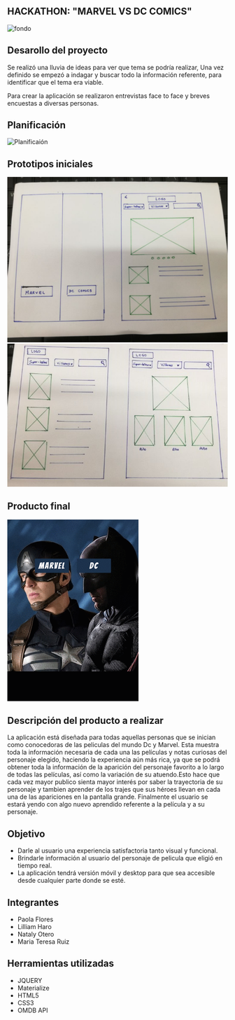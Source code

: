 ## **HACKATHON: "MARVEL VS DC COMICS"**

![fondo](https://user-images.githubusercontent.com/32652805/38506621-fe7fb35a-3bdf-11e8-9d8b-cc65b42803fb.png)

## **Desarollo  del proyecto**


Se realizó una lluvia de ideas para ver que tema  se podría realizar, Una  vez definido  se empezó a indagar y buscar todo la información referente, para identificar que el tema era  viable.

Para crear la aplicación se realizaron  entrevistas face to face y breves encuestas a diversas personas.

## **Planificación**

![Planificaión](assets/images/planificación.jpg)

## **Prototipos iniciales**

![Prototipos](assets/images/image1.jpeg)
![Prototipos](assets/images/image2.jpeg)

## **Producto final**
![Producto](assets/images/producto.gif)

## **Descripción del producto a realizar**

La aplicación está diseñada para todas  aquellas personas  que se inician como conocedoras de las peliculas del  mundo Dc y Marvel. Esta muestra toda la información necesaria de cada una las películas y notas curiosas  del personaje elegido, haciendo la experiencia aún más rica, ya que se podrá obtener toda la información de la aparición del personaje favorito a lo largo de todas las películas, así como la variación de su atuendo.Esto hace que cada vez mayor publico sienta mayor interés por saber la trayectoria de su personaje y tambien aprender de los  trajes que sus héroes llevan en cada una de las apariciones en la pantalla grande.
Finalmente el usuario se estará yendo con algo nuevo aprendido referente a la película y a su personaje.


## **Objetivo**
 * Darle al usuario  una experiencia satisfactoria tanto visual y funcional.
 * Brindarle información al usuario del personaje de pelicula que eligió en tiempo real.
 * La aplicación tendrá versión móvil y desktop para que sea accesible desde cualquier parte donde se esté.

## **Integrantes**

  * Paola Flores
  * Lilliam Haro
  * Nataly Otero
  * Maria Teresa Ruiz


## **Herramientas utilizadas**
  * JQUERY
  * Materialize
  * HTML5
  * CSS3
  * OMDB API
